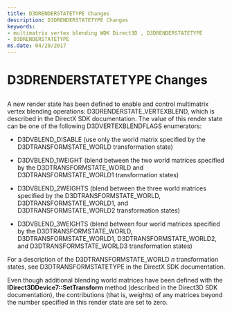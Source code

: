 ```yaml
---
title: D3DRENDERSTATETYPE Changes
description: D3DRENDERSTATETYPE Changes
keywords:
- multimatrix vertex blending WDK Direct3D , D3DRENDERSTATETYPE
- D3DRENDERSTATETYPE
ms.date: 04/20/2017
---
```


# D3DRENDERSTATETYPE Changes


## <span id="ddk_d3drenderstatetype_changes_gg"></span><span id="DDK_D3DRENDERSTATETYPE_CHANGES_GG"></span>


A new render state has been defined to enable and control multimatrix vertex blending operations: D3DRENDERSTATE\_VERTEXBLEND, which is described in the DirectX SDK documentation. The value of this render state can be one of the following D3DVERTEXBLENDFLAGS enumerators:

-   D3DVBLEND\_DISABLE (use only the world matrix specified by the D3DTRANSFORMSTATE\_WORLD transformation state)

-   D3DVBLEND\_1WEIGHT (blend between the two world matrices specified by the D3DTRANSFORMSTATE\_WORLD and D3DTRANSFORMSTATE\_WORLD1 transformation states)

-   D3DVBLEND\_2WEIGHTS (blend between the three world matrices specified by the D3DTRANSFORMSTATE\_WORLD, D3DTRANSFORMSTATE\_WORLD1, and D3DTRANSFORMSTATE\_WORLD2 transformation states)

-   D3DVBLEND\_3WEIGHTS (blend between four world matrices specified by the D3DTRANSFORMSTATE\_WORLD, D3DTRANSFORMSTATE\_WORLD1, D3DTRANSFORMSTATE\_WORLD2, and D3DTRANSFORMSTATE\_WORLD3 transformation states)

For a description of the D3DTRANSFORMSTATE\_WORLD *n* transformation states, see D3DTRANSFORMSTATETYPE in the DirectX SDK documentation.

Even though additional blending world matrices have been defined with the **IDirect3DDevice7::SetTransform** method (described in the Direct3D SDK documentation), the contributions (that is, weights) of any matrices beyond the number specified in this render state are set to zero.

 

 





